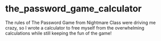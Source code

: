 # the_password_game_calculator
The rules of The Password Game from Nightmare Class were driving me crazy, so I wrote a calculator to free myself from the overwhelming calculations while still keeping the fun of the game!
